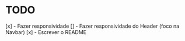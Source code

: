 # TODO

[x] - Fazer responsividade
[] - Fazer responsividade do Header (foco na Navbar)
[x] - Escrever o README
